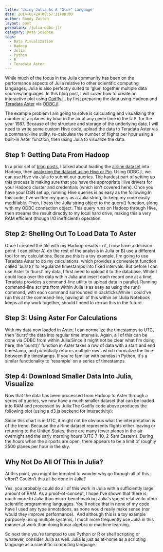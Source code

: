 ```yaml
---
title: 'Using Julia As A "Glue" Language'
date: 2014-06-24T08:57:31+00:00
author: Randy Zwitch
layout: post
permalink: /julia-odbc-jl/
category: Data Science
tags:
  - Data Visualization
  - Hadoop
  - Julia
  - Python
  - R
  - Teradata Aster
---
```

While much of the focus in the Julia community has been on the performance aspects of Julia relative to other scientific computing languages, Julia is also perfectly suited to 'glue' together multiple data sources/languages. In this blog post, I will cover how to create an interactive plot using <a title="Gadfly.jl documentation" href="http://dcjones.github.io/Gadfly.jl/" target="_blank">Gadfly.jl</a>, by first preparing the data using Hadoop and <a title="Teradata Aster" href="http://www.asterdata.com/" target="_blank">Teradata Aster</a> via <a title="Julia ODBC" href="https://github.com/quinnj/ODBC.jl" target="_blank">ODBC.jl</a>.

The example problem I am going to solve is calculating and visualizing the number of airplanes by hour in the air at any given time in the U.S. for the year 1987. Because of the structure and storage of the underlying data, I will need to write some custom Hive code, upload the data to Teradata Aster via a command-line utility, re-calculate the number of flights per hour using a built-in Aster function, then using Julia to visualize the data.



## Step 1: Getting Data From Hadoop

In a prior set of <a title="Getting Started Using Hadoop, Part 3: Loading Data" href="http://randyzwitch.com/uploading-data-hadoop-amazon-ec2-cloudera-part-3/" target="_blank">blog posts</a>, I talked about loading the <a title="Airline dataset" href="http://stat-computing.org/dataexpo/2009/" target="_blank">airline dataset</a> into Hadoop, then <a title="Getting Started With Hadoop, Final: Analysis Using Hive & Pig" href="http://randyzwitch.com/getting-started-hadoop-hive-pig/" target="_blank">analyzing the dataset using Hive or Pig</a>. Using ODBC.jl, we can use Hive via Julia to submit our queries. The hardest part of setting up this process is making sure that you have the appropriate Hive drivers for your Hadoop cluster and credentials (which isn't covered here). Once you have your DSN set up, running Hive queries is as easy as the following:In this code, I've written my query as a Julia string, to keep my code easily modifiable. Then, I pass the Julia string object to the query() function, along with my ODBC connection object. This query runs on Hadoop through Hive, then streams the result directly to my local hard drive, making this a very RAM efficient (though I/O inefficient!) operation.

## Step 2: Shelling Out To Load Data To Aster

Once I created the file with my Hadoop results in it, I now have a decision point: I can either A) do the rest of the analysis in Julia or B) use a different tool for my calculations. Because this is a toy example, I'm going to use Teradata Aster to do my calculations, which provides a convenient function called 'burst()' to regularize timestamps into fixed intervals. But before I can use Aster to 'burst' my data, I first need to upload it to the database. While I could loop over the data within Julia and insert each record one at a time, Teradata provides a command-line utility to upload data in parallel. Running command-line scripts from within Julia is as easy as using the run() command, with each command surrounded in backticks:While I could've run this at the command-line, having all of this within an IJulia Notebook keeps all my work together, should I need to re-run this in the future.

## Step 3: Using Aster For Calculations

With my data now loaded in Aster, I can normalize the timestamps to UTC, then 'burst' the data into regular time intervals. Again, all of this can be done via ODBC from within Julia:Since it might not be clear what I'm doing here, the 'burst()' function in Aster takes a row of data with a start and end timestamp, and potentially returns multiple rows which normalize the time between the timestamps. If you're familiar with pandas in Python, it's a similar functionality to 'resample' on a series of timestamps.



## Step 4: Download Smaller Data Into Julia, Visualize

Now that the data has been processed from Hadoop to Aster through a series of queries, we now have a much smaller dataset that can be loaded into RAM and processed by Julia:The Gadfly code above produces the following plot (using a d3.js backend for interactivity):

<div id="my_chart">
</div>



Since this chart is in UTC, it might not be obvious what the interpretation is of the trend. Because the airline dataset represents flights either leaving or returning to the United States, there are many fewer planes in the air overnight and the early morning hours (UTC 7-10, 2-5am Eastern). During the hours when the airports are open, there appears to be a limit of roughly 2500 planes per hour in the sky.

## Why Not Do All Of This In Julia?

At this point, you might be tempted to wonder why go through all of this effort? Couldn't this all be done in Julia?

Yes, you probably could do all of this work in Julia with a sufficiently large amount of RAM. As a proof-of-concept, I hope I've shown that there is much more to Julia than micro-benchmarking Julia's speed relative to other scientific programming languages. You'll notice that in none of my code have I used any type annotations, as none would really make sense (nor would they improve performance).  And although this is a toy example purposely using multiple systems, I much more frequently use Julia in this manner at work than doing linear algebra or machine learning.

So next time you're tempted to use Python or R or shell scripting or whatever, consider Julia as well. Julia is just as at-home as a scripting language as a scientific computing language.

&nbsp;

